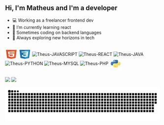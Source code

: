 ## Hi, I'm Matheus and I'm a developer

- 💻 Working as a freelancer frontend dev
- 🌱 I’m currently learning react
- 🌟 Sometimes coding on backend languages
- 🚀 Always exploring new horizons in tech

<div style="display: inline_block"><br>
  <img align="center" alt="Theus-HTML" height="30" width="40" src="https://raw.githubusercontent.com/devicons/devicon/master/icons/html5/html5-original.svg">
  <img align="center" alt="Theus-CSS" height="30" width="40" src="https://raw.githubusercontent.com/devicons/devicon/master/icons/css3/css3-original.svg">
  <img align="center" alt="Theus-JAVASCRIPT" height="30" width="40" src="https://cdn.jsdelivr.net/gh/devicons/devicon/icons/javascript/javascript-original.svg">
  <img align="center" alt="Theus-REACT" height="30" width="40" src="https://cdn.jsdelivr.net/gh/devicons/devicon/icons/react/react-plain-wordmark.svg">
  <img align="center" alt="Theus-JAVA" height="30" width="40" src="https://cdn.jsdelivr.net/gh/devicons/devicon/icons/java/java-plain-wordmark.svg">
  <img align="center" alt="Theus-PYTHON" height="30" width="40" src="https://cdn.jsdelivr.net/gh/devicons/devicon/icons/python/python-plain-wordmark.svg">
  <img align="center" alt="Theus-MYSQL" height="30" width="40" src="https://cdn.jsdelivr.net/gh/devicons/devicon/icons/mysql/mysql-plain-wordmark.svg">
  <img align="center" alt="Theus-PHP" height="30" width="40" src="https://cdn.jsdelivr.net/gh/devicons/devicon/icons/php/php-plain-wordmark.svg">
  
          
  <img align="center" alt="Theus-Python" height="30" width="40" src="https://raw.githubusercontent.com/devicons/devicon/master/icons/python/python-original.svg">
</div>

##

<div> 
  <a href = "mailto: contatosctheus@gmail.com"><img src="https://img.shields.io/badge/-Gmail-%23333?style=for-the-badge&logo=gmail&logoColor=white" target="_blank"></a>
  <a href="https://www.linkedin.com/in/bymatheus/" target="_blank"><img src="https://img.shields.io/badge/-LinkedIn-%230077B5?style=for-the-badge&logo=linkedin&logoColor=white" target="_blank"></a> 
  
  ![Snake animation](https://github.com/Math2003s/Math2003s/blob/output/github-contribution-grid-snake.svg)
  
</div>

